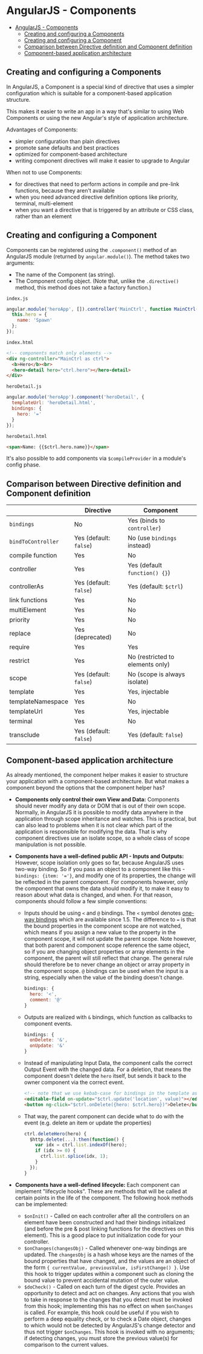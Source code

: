 # AngularJS - Components

- [AngularJS - Components](#angularjs---components)
  - [Creating and configuring a Components](#creating-and-configuring-a-components)
  - [Creating and configuring a Component](#creating-and-configuring-a-component)
  - [Comparison between Directive definition and Component definition](#comparison-between-directive-definition-and-component-definition)
  - [Component-based application architecture](#component-based-application-architecture)

## Creating and configuring a Components

In AngularJS, a Component is a special kind of directive that uses a simpler configuration which is suitable for a component-based application structure.

This makes it easier to write an app in a way that's similar to using Web Components or using the new Angular's style of application architecture.

Advantages of Components:

- simpler configuration than plain directives
- promote sane defaults and best practices
- optimized for component-based architecture
- writing component directives will make it easier to upgrade to Angular

When not to use Components:

- for directives that need to perform actions in compile and pre-link functions, because they aren't available
- when you need advanced directive definition options like priority, terminal, multi-element
- when you want a directive that is triggered by an attribute or CSS class, rather than an element

## Creating and configuring a Component

Components can be registered using the `.component()` method of an AngularJS module (returned by `angular.module()`). The method takes two arguments:

- The name of the Component (as string).
- The Component config object. (Note that, unlike the `.directive()` method, this method does not take a factory function.)

`index.js`

```js
angular.module('heroApp', []).controller('MainCtrl', function MainCtrl() {
  this.hero = {
    name: 'Spawn'
  };
});
```

`index.html`

```html
<!-- components match only elements -->
<div ng-controller="MainCtrl as ctrl">
  <b>Hero</b><br>
  <hero-detail hero="ctrl.hero"></hero-detail>
</div>
```

`heroDetail.js`

```js
angular.module('heroApp').component('heroDetail', {
  templateUrl: 'heroDetail.html',
  bindings: {
    hero: '='
  }
});
```

`heroDetail.html`

```html
<span>Name: {{$ctrl.hero.name}}</span>
```

It's also possible to add components via `$compileProvider` in a module's config phase.

## Comparison between Directive definition and Component definition

|                    | Directive              | Component                        |
| ------------------ | ---------------------- | -------------------------------- |
| `bindings`         | No                     | Yes (binds to `controller`)      |
| `bindToController` | Yes (default: `false`) | No (use `bindings` instead)      |
| compile function   | Yes                    | No                               |
| controller         | Yes                    | Yes (default `function() {}`)    |
| controllerAs       | Yes (default: `false`) | Yes (default: `$ctrl`)           |
| link functions     | Yes                    | No                               |
| multiElement       | Yes                    | No                               |
| priority           | Yes                    | No                               |
| replace            | Yes (deprecated)       | No                               |
| require            | Yes                    | Yes                              |
| restrict           | Yes                    | No (restricted to elements only) |
| scope              | Yes (default: `false`) | No (scope is always isolate)     |
| template           | Yes                    | Yes, injectable                  |
| templateNamespace  | Yes                    | No                               |
| templateUrl        | Yes                    | Yes, injectable                  |
| terminal           | Yes                    | No                               |
| transclude         | Yes (default: `false`) | Yes (default: `false`)           |

## Component-based application architecture

As already mentioned, the component helper makes it easier to structure your application with a component-based architecture. But what makes a component beyond the options that the component helper has?

- **Components only control their own View and Data:** Components should never modify any data or DOM that is out of their own scope. Normally, in AngularJS it is possible to modify data anywhere in the application through scope inheritance and watches. This is practical, but can also lead to problems when it is not clear which part of the application is responsible for modifying the data. That is why component directives use an isolate scope, so a whole class of scope manipulation is not possible.
- **Components have a well-defined public API - Inputs and Outputs:** However, scope isolation only goes so far, because AngularJS uses two-way binding. So if you pass an object to a component like this - `bindings: {item: '='}`, and modify one of its properties, the change will be reflected in the parent component. For components however, only the component that owns the data should modify it, to make it easy to reason about what data is changed, and when. For that reason, components should follow a few simple conventions:
  - Inputs should be using `<` and `@` bindings. The `<` symbol denotes [one-way bindings](https://docs.angularjs.org/api/ng/service/$compile#-scope-) which are available since 1.5. The difference to `=` is that the bound properties in the component scope are not watched, which means if you assign a new value to the property in the component scope, it will not update the parent scope. Note however, that both parent and component scope reference the same object, so if you are changing object properties or array elements in the component, the parent will still reflect that change. The general rule should therefore be to never change an object or array property in the component scope. `@` bindings can be used when the input is a string, especially when the value of the binding doesn't change.

    ```js
    bindings: {
      hero: '<',
      comment: '@'
    }
    ```

  - Outputs are realized with `&` bindings, which function as callbacks to component events.

    ```js
    bindings: {
      onDelete: '&',
      onUpdate: '&'
    }
    ```

  - Instead of manipulating Input Data, the component calls the correct Output Event with the changed data. For a deletion, that means the component doesn't delete the `hero` itself, but sends it back to the owner component via the correct event.

    ```html
    <!-- note that we use kebab-case for bindings in the template as usual -->
    <editable-field on-update="$ctrl.update('location', value)"></editable-field><br>
    <button ng-click="$ctrl.onDelete({hero: $ctrl.hero})">Delete</button>
    ```

  - That way, the parent component can decide what to do with the event (e.g. delete an item or update the properties)

    ```js
    ctrl.deleteHero(hero) {
      $http.delete(...).then(function() {
        var idx = ctrl.list.indexOf(hero);
        if (idx >= 0) {
          ctrl.list.splice(idx, 1);
        }
      });
    }
    ```

- **Components have a well-defined lifecycle:** Each component can implement "lifecycle hooks". These are methods that will be called at certain points in the life of the component. The following hook methods can be implemented:
  - `$onInit()` - Called on each controller after all the controllers on an element have been constructed and had their bindings initialized (and before the pre & post linking functions for the directives on this element). This is a good place to put initialization code for your controller.
  - `$onChanges(changesObj)` - Called whenever one-way bindings are updated. The `changesObj` is a hash whose keys are the names of the bound properties that have changed, and the values are an object of the form `{ currentValue, previousValue, isFirstChange() }`. Use this hook to trigger updates within a component such as cloning the bound value to prevent accidental mutation of the outer value.
  - `$doCheck()` - Called on each turn of the digest cycle. Provides an opportunity to detect and act on changes. Any actions that you wish to take in response to the changes that you detect must be invoked from this hook; implementing this has no effect on when `$onChanges` is called. For example, this hook could be useful if you wish to perform a deep equality check, or to check a Date object, changes to which would not be detected by AngularJS's change detector and thus not trigger `$onChanges`. This hook is invoked with no arguments; if detecting changes, you must store the previous value(s) for comparison to the current values.
